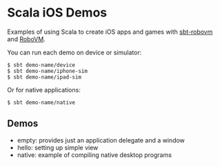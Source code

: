Scala iOS Demos
===============

Examples of using Scala to create iOS apps and games with [sbt-robovm](https://github.com/ajhager/sbt-robovm) and [RoboVM](http://www.robovm.org/).

You can run each demo on device or simulator:

    $ sbt demo-name/device
    $ sbt demo-name/iphone-sim
    $ sbt demo-name/ipad-sim

Or for native applications:
    
    $ sbt demo-name/native

## Demos

 * empty: provides just an application delegate and a window
 * hello: setting up simple view
 * native: example of compiling native desktop programs